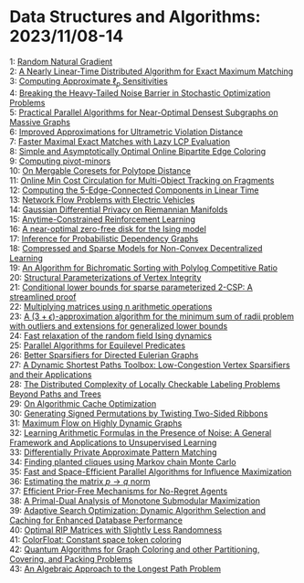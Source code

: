 # Data Structures and Algorithms: 2023/11/08-14  
1: [Random Natural Gradient](https://doi.org/10.48550/arXiv.2311.04135)  
2: [A Nearly Linear-Time Distributed Algorithm for Exact Maximum Matching](https://doi.org/10.48550/arXiv.2311.04140)  
3: [Computing Approximate $\ell_p$ Sensitivities](https://doi.org/10.48550/arXiv.2311.04158)  
4: [Breaking the Heavy-Tailed Noise Barrier in Stochastic Optimization  Problems](https://doi.org/10.48550/arXiv.2311.04161)  
5: [Practical Parallel Algorithms for Near-Optimal Densest Subgraphs on  Massive Graphs](https://doi.org/10.48550/arXiv.2311.04333)  
6: [Improved Approximations for Ultrametric Violation Distance](https://doi.org/10.48550/arXiv.2311.04533)  
7: [Faster Maximal Exact Matches with Lazy LCP Evaluation](https://doi.org/10.48550/arXiv.2311.04538)  
8: [Simple and Asymptotically Optimal Online Bipartite Edge Coloring](https://doi.org/10.48550/arXiv.2311.04574)  
9: [Computing pivot-minors](https://doi.org/10.48550/arXiv.2311.04656)  
10: [On Mergable Coresets for Polytope Distance](https://doi.org/10.48550/arXiv.2311.05651)  
11: [Online Min Cost Circulation for Multi-Object Tracking on Fragments](https://doi.org/10.48550/arXiv.2311.04749)  
12: [Computing the $5$-Edge-Connected Components in Linear Time](https://doi.org/10.48550/arXiv.2311.04865)  
13: [Network Flow Problems with Electric Vehicles](https://doi.org/10.48550/arXiv.2311.05040)  
14: [Gaussian Differential Privacy on Riemannian Manifolds](https://doi.org/10.48550/arXiv.2311.10101)  
15: [Anytime-Constrained Reinforcement Learning](https://doi.org/10.48550/arXiv.2311.05511)  
16: [A near-optimal zero-free disk for the Ising model](https://doi.org/10.48550/arXiv.2311.05574)  
17: [Inference for Probabilistic Dependency Graphs](https://doi.org/10.48550/arXiv.2311.05580)  
18: [Compressed and Sparse Models for Non-Convex Decentralized Learning](https://doi.org/10.48550/arXiv.2311.05760)  
19: [An Algorithm for Bichromatic Sorting with Polylog Competitive Ratio](https://doi.org/10.48550/arXiv.2311.05773)  
20: [Structural Parameterizations of Vertex Integrity](https://doi.org/10.48550/arXiv.2311.05892)  
21: [Conditional lower bounds for sparse parameterized 2-CSP: A streamlined  proof](https://doi.org/10.48550/arXiv.2311.05913)  
22: [Multiplying matrices using n arithmetic operations](https://doi.org/10.48550/arXiv.2311.05947)  
23: [A $(3+\epsilon)$-approximation algorithm for the minimum sum of radii  problem with outliers and extensions for generalized lower bounds](https://doi.org/10.48550/arXiv.2311.06111)  
24: [Fast relaxation of the random field Ising dynamics](https://doi.org/10.48550/arXiv.2311.06171)  
25: [Parallel Algorithms for Equilevel Predicates](https://doi.org/10.48550/arXiv.2311.06206)  
26: [Better Sparsifiers for Directed Eulerian Graphs](https://doi.org/10.48550/arXiv.2311.06232)  
27: [A Dynamic Shortest Paths Toolbox: Low-Congestion Vertex Sparsifiers and  their Applications](https://doi.org/10.48550/arXiv.2311.06402)  
28: [The Distributed Complexity of Locally Checkable Labeling Problems Beyond  Paths and Trees](https://doi.org/10.48550/arXiv.2311.06726)  
29: [On Algorithmic Cache Optimization](https://doi.org/10.48550/arXiv.2311.07615)  
30: [Generating Signed Permutations by Twisting Two-Sided Ribbons](https://doi.org/10.48550/arXiv.2311.06974)  
31: [Maximum Flow on Highly Dynamic Graphs](https://doi.org/10.48550/arXiv.2311.07016)  
32: [Learning Arithmetic Formulas in the Presence of Noise: A General  Framework and Applications to Unsupervised Learning](https://doi.org/10.48550/arXiv.2311.07284)  
33: [Differentially Private Approximate Pattern Matching](https://doi.org/10.48550/arXiv.2311.07415)  
34: [Finding planted cliques using Markov chain Monte Carlo](https://doi.org/10.48550/arXiv.2311.07540)  
35: [Fast and Space-Efficient Parallel Algorithms for Influence Maximization](https://doi.org/10.48550/arXiv.2311.07554)  
36: [Estimating the matrix $p \rightarrow q$ norm](https://doi.org/10.48550/arXiv.2311.07677)  
37: [Efficient Prior-Free Mechanisms for No-Regret Agents](https://doi.org/10.48550/arXiv.2311.07754)  
38: [A Primal-Dual Analysis of Monotone Submodular Maximization](https://doi.org/10.48550/arXiv.2311.07808)  
39: [Adaptive Search Optimization: Dynamic Algorithm Selection and Caching  for Enhanced Database Performance](https://doi.org/10.48550/arXiv.2311.07826)  
40: [Optimal RIP Matrices with Slightly Less Randomness](https://doi.org/10.48550/arXiv.2311.07889)  
41: [ColorFloat: Constant space token coloring](https://doi.org/10.48550/arXiv.2311.08041)  
42: [Quantum Algorithms for Graph Coloring and other Partitioning, Covering,  and Packing Problems](https://doi.org/10.48550/arXiv.2311.08042)  
43: [An Algebraic Approach to the Longest Path Problem](https://doi.org/10.48550/arXiv.2312.11469)  